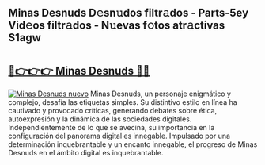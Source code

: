 ## Minas Desnuds D𝚎sn𝚞dos filtr𝚊dos - Parts-5ey Vid𝚎os filtr𝚊dos - N𝚞evas f𝚘tos atr𝚊ctivas S1agw

# <h2><a href="http://mbaj14.tromn.icu/?c=Minas+Desnuds">🔗👉👉👉 Minas Desnuds 🔗🔗</a></h2>

[![Minas Desnuds nuevo](https://i.imgur.com/pEAQMta.gif)](http://mbaj14.tromn.icu/?c=Minas+Desnuds)
Minas Desnuds, un personaje enigmático y complejo, desafía las etiquetas simples. Su distintivo estilo en línea ha cautivado y provocado críticas, generando debates sobre ética, autoexpresión y la dinámica de las sociedades digitales. Independientemente de lo que se avecina, su importancia en la configuración del panorama digital es innegable. Impulsado por una determinación inquebrantable y un encanto innegable, el progreso de Minas Desnuds en el ámbito digital es inquebrantable.

